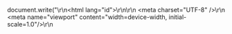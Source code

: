 document.write("<!DOCTYPE html>\r\n<html lang=\"id\">\r\n<head>\r\n  <meta charset=\"UTF-8\" \/>\r\n  <meta name=\"viewport\" content=\"width=device-width, initial-scale=1.0\"\/>\r\n  <title>Pengumuman Kelulusan SDN PUCUNG III<\/title>\r\n  <style>\r\n    body {\r\n      font-family: Arial, sans-serif;\r\n      background: #f3f4f6;\r\n      text-align: center;\r\n      padding: 30px;\r\n    }\r\n    .container {\r\n      background: white;\r\n      padding: 20px;\r\n      max-width: 500px;\r\n      margin: auto;\r\n      border-radius: 8px;\r\n      box-shadow: 0 0 10px rgba(0,0,0,0.1);\r\n    }\r\n    input {\r\n      padding: 10px;\r\n      margin: 10px 0;\r\n      width: 90%;\r\n    }\r\n    button {\r\n      padding: 10px 20px;\r\n      background: #1d4ed8;\r\n      color: white;\r\n      border: none;\r\n      cursor: pointer;\r\n      margin-top: 10px;\r\n    }\r\n    .result {\r\n      margin-top: 20px;\r\n      font-size: 18px;\r\n    }\r\n    .lulus {\r\n      color: green;\r\n      font-weight: bold;\r\n    }\r\n    .tidak-lulus {\r\n      color: red;\r\n      font-weight: bold;\r\n    }\r\n  <\/style>\r\n<\/head>\r\n<body>\r\n  <div class=\"container\">\r\n    <h1>Pengumuman Kelulusan<\/h1>\r\n    <h2>SDN PUCUNG III<\/h2>\r\n    <p>Tahun Pelajaran 2024\/2025<\/p>\r\n\r\n    <input type=\"text\" id=\"nisn\" placeholder=\"Masukkan NISN\" \/>\r\n    <input type=\"date\" id=\"dob\" placeholder=\"Tanggal Lahir\" \/>\r\n    <button onclick=\"cekKelulusan()\">Cek Kelulusan<\/button>\r\n\r\n    <div id=\"hasil\" class=\"result\"><\/div>\r\n  <\/div>\r\n\r\n  <script>\r\n    const dataSiswa = [{'nisn': '122822139', 'dob': '2012-10-08', 'nama': 'Achmad Aqmal Lutfiansyah', 'status': 'LULUS'}, {'nisn': '3127639721', 'dob': '2012-08-30', 'nama': 'Adinda Grecia Puspita', 'status': 'LULUS'}, {'nisn': '3126083007', 'dob': '2012-10-26', 'nama': 'Aggie Muhammad Fadhan', 'status': 'LULUS'}, {'nisn': '3125921172', 'dob': '2012-09-18', 'nama': 'Atha Satiari', 'status': 'LULUS'}, {'nisn': '3126862972', 'dob': '2012-12-17', 'nama': 'Azhar Muzzamil', 'status': 'LULUS'}, {'nisn': '122533385', 'dob': '2012-06-13', 'nama': 'Bahtiar Rosyada', 'status': 'LULUS'}, {'nisn': '135534187', 'dob': '2013-02-22', 'nama': 'Cinta Dwi Candra', 'status': 'LULUS'}, {'nisn': '3122621227', 'dob': '2012-08-12', 'nama': 'Dafani Zaenal Ramadhani', 'status': 'LULUS'}, {'nisn': '137563585', 'dob': '2013-06-13', 'nama': 'Davina Lethicia', 'status': 'LULUS'}, {'nisn': '124162539', 'dob': '2012-06-18', 'nama': 'Delia Pajriah Nur Azizah', 'status': 'LULUS'}, {'nisn': '122385233', 'dob': '2012-11-21', 'nama': 'Farhan Abdul Aziz', 'status': 'LULUS'}, {'nisn': '129210548', 'dob': '2012-02-27', 'nama': 'Febby Ambarwati', 'status': 'LULUS'}, {'nisn': '134459316', 'dob': '2013-02-16', 'nama': 'Indah Pratiwi', 'status': 'LULUS'}, {'nisn': '129142344', 'dob': '2012-10-19', 'nama': \"Kaysa Nailu Sa'Diah\", 'status': 'LULUS'}, {'nisn': '122323581', 'dob': '2012-08-14', 'nama': 'Muhamad Rival Ramadhan', 'status': 'LULUS'}, {'nisn': '3132894574', 'dob': '2013-06-04', 'nama': 'Muhamad Rizqi Akbar', 'status': 'LULUS'}, {'nisn': '126207076', 'dob': '2012-09-20', 'nama': 'Muhammad Dhiya Ul Haq', 'status': 'LULUS'}, {'nisn': '135332569', 'dob': '2013-04-05', 'nama': 'Muhammad Dzikri Junaedi', 'status': 'LULUS'}, {'nisn': '128795234', 'dob': '2012-06-19', 'nama': 'Muhammad Faiz Syahputra', 'status': 'LULUS'}, {'nisn': '3122377959', 'dob': '2012-05-14', 'nama': 'Muhammad Yusril Saputra', 'status': 'LULUS'}, {'nisn': '132825020', 'dob': '2013-02-04', 'nama': 'Nesta Angelo', 'status': 'LULUS'}, {'nisn': '136002183', 'dob': '2013-02-21', 'nama': 'Nizam Arafah Putra', 'status': 'LULUS'}, {'nisn': '122515729', 'dob': '2012-06-01', 'nama': 'Putri Raissa Indriani', 'status': 'LULUS'}, {'nisn': '125894001', 'dob': '2012-08-25', 'nama': 'Rafaasfar Saputra Karunia', 'status': 'LULUS'}, {'nisn': '138299777', 'dob': '2013-04-04', 'nama': 'Rahayu Indri Waty Br Girsang', 'status': 'LULUS'}, {'nisn': '122618934', 'dob': '2012-12-31', 'nama': 'Raine Senja Aulia', 'status': 'LULUS'}, {'nisn': '123163599', 'dob': '2012-09-12', 'nama': 'Rayya Al Juhairah', 'status': 'LULUS'}, {'nisn': '129315789', 'dob': '2012-12-29', 'nama': 'Razqia Syafaatul Azza', 'status': 'LULUS'}, {'nisn': '123796175', 'dob': '2012-06-09', 'nama': 'Rifky Hamdani', 'status': 'LULUS'}, {'nisn': '133665411', 'dob': '2013-03-26', 'nama': 'Risma', 'status': 'LULUS'}, {'nisn': '3128087829', 'dob': '2012-06-20', 'nama': 'Sahbana Algi Pahri', 'status': 'LULUS'}, {'nisn': '3128568314', 'dob': '2012-08-24', 'nama': 'Salwa Agustina', 'status': 'LULUS'}, {'nisn': '131069402', 'dob': '2013-03-09', 'nama': 'Shafa Kinara', 'status': 'LULUS'}, {'nisn': '129813643', 'dob': '2012-05-15', 'nama': 'Sifa Putri Dwi Anggraeni', 'status': 'LULUS'}, {'nisn': '3138987174', 'dob': '2013-02-12', 'nama': 'Sifah Bunga Kirana', 'status': 'LULUS'}, {'nisn': '126060406', 'dob': '2012-07-01', 'nama': 'Silva Dara Ukraina', 'status': 'LULUS'}, {'nisn': '3127204647', 'dob': '2012-03-25', 'nama': 'Van Hanssel Bona Silaban', 'status': 'LULUS'}, {'nisn': '125020489', 'dob': '2012-04-11', 'nama': 'Vino Rasdhan Pratama', 'status': 'LULUS'}, {'nisn': '133222906', 'dob': '2013-04-20', 'nama': 'Ziatsalitsa Rahmatika', 'status': 'LULUS'}, {'nisn': '3137669140', 'dob': '2013-05-12', 'nama': 'Abyya Nurfazri', 'status': 'LULUS'}, {'nisn': '3139399049', 'dob': '2013-06-01', 'nama': 'Acelin Romaito Br Panjaitan', 'status': 'LULUS'}, {'nisn': '126826086', 'dob': '2012-08-30', 'nama': 'Afiza Sherin Azzahra', 'status': 'LULUS'}, {'nisn': '3127150374', 'dob': '2012-08-22', 'nama': 'Al Rizky Shily Satria', 'status': 'LULUS'}, {'nisn': '3125756910', 'dob': '2012-01-04', 'nama': 'Andri Wijaya', 'status': 'LULUS'}, {'nisn': '123468278', 'dob': '2012-07-03', 'nama': 'Anggun Raiska Julianti', 'status': 'LULUS'}, {'nisn': '135828146', 'dob': '2013-04-02', 'nama': 'Ardhika Satrya Atmadja', 'status': 'LULUS'}, {'nisn': '131327759', 'dob': '2013-03-18', 'nama': 'Arrahman Zikri Hady', 'status': 'LULUS'}, {'nisn': '3135266310', 'dob': '2013-02-11', 'nama': 'Arsya Khoirul Alan', 'status': 'LULUS'}, {'nisn': '124733435', 'dob': '2012-12-18', 'nama': 'Bintang Fauzan Setiawan', 'status': 'LULUS'}, {'nisn': '3127280145', 'dob': '2012-05-10', 'nama': 'Damia Zahiran Najmi', 'status': 'LULUS'}, {'nisn': '3121110745', 'dob': '2012-10-16', 'nama': 'Davina Cinta Kirana', 'status': 'LULUS'}, {'nisn': '114572471', 'dob': '2011-06-05', 'nama': 'Dewi Kapsah', 'status': 'LULUS'}, {'nisn': '128258304', 'dob': '2012-05-30', 'nama': 'Elfan Sbastian', 'status': 'LULUS'}, {'nisn': '123387717', 'dob': '2012-11-07', 'nama': 'Enzy Cliverya Elena Sianipar', 'status': 'LULUS'}, {'nisn': '3121443559', 'dob': '2012-08-17', 'nama': 'Fasha Aditya Ramadhani', 'status': 'LULUS'}, {'nisn': '134681841', 'dob': '2012-10-28', 'nama': 'Gracio Alexandra Aritonang', 'status': 'LULUS'}, {'nisn': '3139491908', 'dob': '2013-05-21', 'nama': 'Ima Sabhira Wijayanti', 'status': 'LULUS'}, {'nisn': '3127782803', 'dob': '2012-04-02', 'nama': 'Kamelia Azzahra', 'status': 'LULUS'}, {'nisn': '127155381', 'dob': '2012-08-27', 'nama': 'Machiko Cloris Tjang', 'status': 'LULUS'}, {'nisn': '132433972', 'dob': '2013-05-13', 'nama': 'Muhammad Andreansyah', 'status': 'LULUS'}, {'nisn': '3121504483', 'dob': '2012-05-20', 'nama': 'Muhammad Reihan Firdaus', 'status': 'LULUS'}, {'nisn': '3125959994', 'dob': '2012-06-13', 'nama': 'Muhammad Rizky', 'status': 'LULUS'}, {'nisn': '131226273', 'dob': '2013-01-07', 'nama': 'Mutiara Insani', 'status': 'LULUS'}, {'nisn': '3121432030', 'dob': '2012-04-18', 'nama': 'Nanda Ghani Perdana', 'status': 'LULUS'}, {'nisn': '3128712693', 'dob': '2012-08-09', 'nama': 'Naufal Ammarsyah', 'status': 'LULUS'}, {'nisn': '129420649', 'dob': '2012-06-15', 'nama': 'Nazira Zalika Putri', 'status': 'LULUS'}, {'nisn': '136466339', 'dob': '2012-09-23', 'nama': 'Oscar Christian Radot Tampubolon', 'status': 'LULUS'}, {'nisn': '3123984737', 'dob': '2012-01-21', 'nama': 'Rafael Paian Vinsensius Sinaga', 'status': 'LULUS'}, {'nisn': '127110418', 'dob': '2012-11-14', 'nama': \"Rahma Halimatussa'Diyah\", 'status': 'LULUS'}, {'nisn': '3139178046', 'dob': '2012-03-19', 'nama': 'Rama Frafentama Wahyuno', 'status': 'LULUS'}, {'nisn': '123834614', 'dob': '2012-07-31', 'nama': 'Ramayulia Tiaswati', 'status': 'LULUS'}, {'nisn': '129743829', 'dob': '2012-07-19', 'nama': 'Rika Slavina', 'status': 'LULUS'}, {'nisn': '121667952', 'dob': '2012-09-15', 'nama': 'Salsabila Putri Safira', 'status': 'LULUS'}, {'nisn': '165722764', 'dob': '2012-06-26', 'nama': 'Sekar Sari', 'status': 'LULUS'}, {'nisn': '3122395889', 'dob': '2012-05-02', 'nama': 'Sultan Kais', 'status': 'LULUS'}, {'nisn': '3127216931', 'dob': '2012-06-19', 'nama': 'Syalwa Reva Rayhaliza', 'status': 'LULUS'}, {'nisn': '3136177861', 'dob': '2013-04-24', 'nama': 'Wafa Zakiatun Nufus', 'status': 'LULUS'}, {'nisn': '133645289', 'dob': '2012-12-03', 'nama': 'Widya Veronika Pakpahan', 'status': 'LULUS'}, {'nisn': '122526837', 'dob': '2012-07-20', 'nama': 'Yefta Saputra Purba', 'status': 'LULUS'}, {'nisn': '129012833', 'dob': '2012-11-15', 'nama': 'Yovan Nurochman', 'status': 'LULUS'}, {'nisn': '127609494', 'dob': '2012-10-19', 'nama': 'Achmad Rafa Fahreza', 'status': 'LULUS'}, {'nisn': '129784603', 'dob': '2012-07-02', 'nama': 'Agus Dwi Yulianto', 'status': 'LULUS'}, {'nisn': '3133260916', 'dob': '2013-02-24', 'nama': 'Akhmad Ardian', 'status': 'LULUS'}, {'nisn': '3127737366', 'dob': '2012-07-05', 'nama': 'Al Maira Nur Azzahra', 'status': 'LULUS'}, {'nisn': '3127918827', 'dob': '2012-09-26', 'nama': 'Amanda Nayla Al Humaira', 'status': 'LULUS'}, {'nisn': '3123076086', 'dob': '2012-08-02', 'nama': 'Andika Supriadi', 'status': 'LULUS'}, {'nisn': '129020891', 'dob': '2012-06-27', 'nama': 'Beni Satria', 'status': 'LULUS'}, {'nisn': '138382066', 'dob': '2013-01-10', 'nama': 'Fauzan Alfarizq', 'status': 'LULUS'}, {'nisn': '3121829862', 'dob': '2012-03-04', 'nama': 'Hanni Nuraini', 'status': 'LULUS'}, {'nisn': '3129706804', 'dob': '2012-08-27', 'nama': 'Ingrid Darusalam', 'status': 'LULUS'}, {'nisn': '3133892704', 'dob': '2013-05-26', 'nama': 'Kailla Permata', 'status': 'LULUS'}, {'nisn': '3127165019', 'dob': '2012-04-30', 'nama': 'Kandita Aprilia', 'status': 'LULUS'}, {'nisn': '121113373', 'dob': '2012-09-16', 'nama': 'Khoiriya Naqiyah', 'status': 'LULUS'}, {'nisn': '3132522596', 'dob': '2013-06-15', 'nama': 'Latri Fatina Azzahra', 'status': 'LULUS'}, {'nisn': '124473908', 'dob': '2012-05-13', 'nama': 'Meira Putri', 'status': 'LULUS'}, {'nisn': '124487743', 'dob': '2012-07-25', 'nama': 'Mochammad Satria Al Majid Ramadhan', 'status': 'LULUS'}, {'nisn': '3135930394', 'dob': '2013-04-27', 'nama': 'Muhamad Afrizal', 'status': 'LULUS'}, {'nisn': '111759073', 'dob': '2011-08-28', 'nama': 'Muhamad Rama Hidayat', 'status': 'LULUS'}, {'nisn': '109285842', 'dob': '2010-08-11', 'nama': 'Muhammad Khaikal Insan Ramadhan', 'status': 'LULUS'}, {'nisn': '3123925905', 'dob': '2012-06-24', 'nama': 'Muhammad Naayif', 'status': 'LULUS'}, {'nisn': '121216280', 'dob': '2012-04-20', 'nama': 'Muhammad Rozikul Akbar', 'status': 'LULUS'}, {'nisn': '124522147', 'dob': '2012-08-17', 'nama': 'Muhammad Sani Al Gibran', 'status': 'LULUS'}, {'nisn': '136358883', 'dob': '2013-03-23', 'nama': 'Muhammad Surya Permana', 'status': 'LULUS'}, {'nisn': '121089805', 'dob': '2012-11-05', 'nama': 'Nabila Putri Ariani', 'status': 'LULUS'}, {'nisn': '3134596261', 'dob': '2013-01-18', 'nama': 'Nazri Al Bazri', 'status': 'LULUS'}, {'nisn': '126081880', 'dob': '2012-06-08', 'nama': 'Putri Geissya Aulia', 'status': 'LULUS'}, {'nisn': '3128639758', 'dob': '2012-07-24', 'nama': 'Rahila Asariana Putri', 'status': 'LULUS'}, {'nisn': '122719974', 'dob': '2012-05-09', 'nama': 'Rahima Ayati Azzahra', 'status': 'LULUS'}, {'nisn': '3132230566', 'dob': '2013-04-30', 'nama': 'Raisya Ananda Rahmadianti', 'status': 'LULUS'}, {'nisn': '133742386', 'dob': '2013-05-07', 'nama': 'Reza Putra Riyanto', 'status': 'LULUS'}, {'nisn': '135639410', 'dob': '2013-01-08', 'nama': 'Reza Yudiantara', 'status': 'LULUS'}, {'nisn': '135376364', 'dob': '2013-01-22', 'nama': \"Riskiyanto Roudhotul Ma'Afi\", 'status': 'LULUS'}, {'nisn': '125766986', 'dob': '2012-10-19', 'nama': 'Rizki Arif Fawzi', 'status': 'LULUS'}, {'nisn': '128900951', 'dob': '2012-07-15', 'nama': 'Rizky Achmad', 'status': 'LULUS'}, {'nisn': '122395226', 'dob': '2012-03-22', 'nama': 'Shafa Asfahani Nurzain', 'status': 'LULUS'}, {'nisn': '121726386', 'dob': '2012-09-09', 'nama': 'Siti Kurnia', 'status': 'LULUS'}, {'nisn': '121947714', 'dob': '2012-09-23', 'nama': 'Tristan Alexander Stefanus Nainggolan', 'status': 'LULUS'}, {'nisn': '128082199', 'dob': '2012-09-15', 'nama': 'Vicky Kurniawan', 'status': 'LULUS'}, {'nisn': '129618135', 'dob': '2012-09-15', 'nama': 'Zalfa Afeefa Sabrina', 'status': 'LULUS'}, {'nisn': '136488187', 'dob': '2013-02-20', 'nama': 'Zia Magfirotul Aulia', 'status': 'LULUS'}, {'nisn': '3127531143', 'dob': '2012-09-09', 'nama': 'Adil Firman Budiansyah', 'status': 'LULUS'}, {'nisn': '3129504219', 'dob': '2012-07-29', 'nama': 'Agis Bachtiar Ramadhan', 'status': 'LULUS'}, {'nisn': '3124520618', 'dob': '2012-11-15', 'nama': 'Ahdaan Akbar Sanusi', 'status': 'LULUS'}, {'nisn': '3131725140', 'dob': '2013-04-24', 'nama': 'Amira Safika Manalu', 'status': 'LULUS'}, {'nisn': '121458958', 'dob': '2012-09-22', 'nama': 'Azmi Zulfiqri', 'status': 'LULUS'}, {'nisn': '126817381', 'dob': '2012-02-14', 'nama': 'Cahya Permana', 'status': 'LULUS'}, {'nisn': '3139250498', 'dob': '2013-03-26', 'nama': 'Cameliani', 'status': 'LULUS'}, {'nisn': '133831964', 'dob': '2013-02-04', 'nama': 'Citra Rumondang Simatupang', 'status': 'LULUS'}, {'nisn': '3125603898', 'dob': '2012-10-29', 'nama': 'Darren Alexie Sopian', 'status': 'LULUS'}, {'nisn': '3124123653', 'dob': '2012-08-10', 'nama': 'Dhesen Raynierwu', 'status': 'LULUS'}, {'nisn': '3128025671', 'dob': '2012-09-07', 'nama': 'Fakhri Ezhar Alfarizqi', 'status': 'LULUS'}, {'nisn': '3139797033', 'dob': '2013-03-20', 'nama': 'Fakhriyah Ghossani', 'status': 'LULUS'}, {'nisn': '137122305', 'dob': '2013-02-22', 'nama': 'Fheby Marsella', 'status': 'LULUS'}, {'nisn': '3127430208', 'dob': '2012-12-02', 'nama': 'Fina Khairun Nisa', 'status': 'LULUS'}, {'nisn': '3128360708', 'dob': '2012-09-26', 'nama': 'Gabriel Malik Ibrahim', 'status': 'LULUS'}, {'nisn': '3120384084', 'dob': '2012-10-25', 'nama': 'Ghesta Erri Hajizah', 'status': 'LULUS'}, {'nisn': '3132883603', 'dob': '2013-05-06', 'nama': 'Haikal Malikulhaq', 'status': 'LULUS'}, {'nisn': '128186139', 'dob': '2012-05-01', 'nama': 'Indra Maulana', 'status': 'LULUS'}, {'nisn': '3111644631', 'dob': '2011-10-06', 'nama': 'Khafi Aydin Wahyudy', 'status': 'LULUS'}, {'nisn': '127275168', 'dob': '2012-07-17', 'nama': 'Lehon Damian Sinaga', 'status': 'LULUS'}, {'nisn': '121690457', 'dob': '2012-05-09', 'nama': 'Meivina Utari', 'status': 'LULUS'}, {'nisn': '123484522', 'dob': '2012-05-27', 'nama': 'Meysha Abelia Putri', 'status': 'LULUS'}, {'nisn': '3126841461', 'dob': '2012-12-20', 'nama': 'Muhamad Nizam', 'status': 'LULUS'}, {'nisn': '132321607', 'dob': '2013-02-17', 'nama': 'Muhammad Fakhri Febriansyah', 'status': 'LULUS'}, {'nisn': '3125044060', 'dob': '2012-10-27', 'nama': 'Muhammad Reffan Gunawan', 'status': 'LULUS'}, {'nisn': '3128845799', 'dob': '2012-04-22', 'nama': 'Nayla Christanto', 'status': 'LULUS'}, {'nisn': '123521951', 'dob': '2012-12-14', 'nama': 'Neylla Syasabilla', 'status': 'LULUS'}, {'nisn': '3127831375', 'dob': '2012-08-29', 'nama': 'Raisya Kairani', 'status': 'LULUS'}, {'nisn': '3116110621', 'dob': '2011-08-10', 'nama': 'Ramadhan Fabregas Rianto', 'status': 'LULUS'}, {'nisn': '3135441505', 'dob': '2013-11-08', 'nama': 'Reihan Setiawan', 'status': 'LULUS'}, {'nisn': '121551613', 'dob': '2012-10-18', 'nama': 'Reyhan Azril Yuandito', 'status': 'LULUS'}, {'nisn': '3131285814', 'dob': '2013-01-31', 'nama': 'Robby Abdul Karim', 'status': 'LULUS'}, {'nisn': '3121820355', 'dob': '2012-07-06', 'nama': 'Salsa Aurelia', 'status': 'LULUS'}, {'nisn': '124026887', 'dob': '2012-09-22', 'nama': 'Shandy Syaputra', 'status': 'LULUS'}, {'nisn': '3129769052', 'dob': '2012-03-23', 'nama': 'Steven Wilson', 'status': 'LULUS'}, {'nisn': '3121581684', 'dob': '2012-07-23', 'nama': 'Suci Rahmawati', 'status': 'LULUS'}, {'nisn': '3126333049', 'dob': '2012-01-10', 'nama': 'Sulistiani', 'status': 'LULUS'}, {'nisn': '123343132', 'dob': '2012-10-11', 'nama': 'Syila Salsabilla', 'status': 'LULUS'}, {'nisn': '128255074', 'dob': '2012-07-17', 'nama': 'Triani Salsabila', 'status': 'LULUS'}, {'nisn': '3137192846', 'dob': '2013-02-11', 'nama': 'Vayla Ghaisani Aqila', 'status': 'LULUS'}, {'nisn': '128481119', 'dob': '2012-11-09', 'nama': 'Ziamira Risnawati', 'status': 'LULUS'}, {'nisn': '122879802', 'dob': '2012-05-16', 'nama': 'Adinda Khusnul Khotimah', 'status': 'LULUS'}, {'nisn': '3138825250', 'dob': '2013-04-29', 'nama': 'Aditya Wiradana', 'status': 'LULUS'}, {'nisn': '3125031487', 'dob': '2012-11-05', 'nama': 'Adzahra Khansa Aqilah', 'status': 'LULUS'}, {'nisn': '123011062', 'dob': '2012-10-26', 'nama': 'Aidah Zhaafirah Al Zahro', 'status': 'LULUS'}, {'nisn': '122759577', 'dob': '2012-10-29', 'nama': 'Akbar Nurman Syah', 'status': 'LULUS'}, {'nisn': '3125775732', 'dob': '2012-09-29', 'nama': 'Alam Fitriansyah', 'status': 'LULUS'}, {'nisn': '122843899', 'dob': '2012-10-10', 'nama': 'Alfian Erlangga', 'status': 'LULUS'}, {'nisn': '138563120', 'dob': '2013-02-16', 'nama': 'Aqila Cikal Azzahra', 'status': 'LULUS'}, {'nisn': '3132821753', 'dob': '2013-05-01', 'nama': 'Asyfa Mardatillah', 'status': 'LULUS'}, {'nisn': '131162701', 'dob': '2013-07-25', 'nama': 'Cahaya Aura Ramadhani', 'status': 'LULUS'}, {'nisn': '3125913148', 'dob': '2012-10-31', 'nama': 'Christian Barera Silitonga', 'status': 'LULUS'}, {'nisn': '3133996638', 'dob': '2013-02-02', 'nama': 'Hidayatul Muhammad Azzam', 'status': 'LULUS'}, {'nisn': '3128061295', 'dob': '2012-06-22', 'nama': 'Husna Fairuuz', 'status': 'LULUS'}, {'nisn': '3126716209', 'dob': '2012-12-01', 'nama': 'Irwan Firmansyah', 'status': 'LULUS'}, {'nisn': '3127843526', 'dob': '2012-06-29', 'nama': 'Kenzie Aralle Carol', 'status': 'LULUS'}, {'nisn': '3129048773', 'dob': '2012-12-17', 'nama': 'Mercy Virginia Sigalingging', 'status': 'LULUS'}, {'nisn': '3121727825', 'dob': '2012-09-17', 'nama': 'Muhammad Ikhsan', 'status': 'LULUS'}, {'nisn': '122426720', 'dob': '2012-12-23', 'nama': 'Muhammad Khidir', 'status': 'LULUS'}, {'nisn': '3126664179', 'dob': '2012-06-03', 'nama': 'Muhammad Syaiful Bahri', 'status': 'LULUS'}, {'nisn': '128175678', 'dob': '2012-05-02', 'nama': 'Muhammad Umar Fathir Al-Bahri', 'status': 'LULUS'}, {'nisn': '3129423911', 'dob': '2012-12-23', 'nama': 'Naisyila Azka Hasna', 'status': 'LULUS'}, {'nisn': '3129898292', 'dob': '2012-07-28', 'nama': \"Naz'Wa Nathania Rhamadanie\", 'status': 'LULUS'}, {'nisn': '124224526', 'dob': '2012-09-06', 'nama': 'Nurul Nur Hasanah', 'status': 'LULUS'}, {'nisn': '3133355155', 'dob': '2013-04-07', 'nama': 'Putra Gemilang', 'status': 'LULUS'}, {'nisn': '3138407628', 'dob': '2013-09-08', 'nama': 'Rafael Alexander Hersa', 'status': 'LULUS'}, {'nisn': '129525443', 'dob': '2012-06-02', 'nama': 'Rafi Dwi Bimantoro', 'status': 'LULUS'}, {'nisn': '3128416304', 'dob': '2012-05-03', 'nama': 'Rafi Tri Aji', 'status': 'LULUS'}, {'nisn': '124783707', 'dob': '2012-12-11', 'nama': 'Rahmat Dwi Sahputra', 'status': 'LULUS'}, {'nisn': '3118722254', 'dob': '2011-01-16', 'nama': 'Rava Maulana', 'status': 'LULUS'}, {'nisn': '123894149', 'dob': '2012-07-01', 'nama': 'Revano Bahtiar', 'status': 'LULUS'}, {'nisn': '122562179', 'dob': '2012-11-16', 'nama': 'Rivani Putri Khairyah', 'status': 'LULUS'}, {'nisn': '3129826540', 'dob': '2012-09-30', 'nama': 'Sepputra Mandala Hutama', 'status': 'LULUS'}, {'nisn': '3124612047', 'dob': '2012-11-20', 'nama': 'Shaffira Azzura', 'status': 'LULUS'}, {'nisn': '136276080', 'dob': '2013-04-18', 'nama': 'Sheina Aprillia Azzahra', 'status': 'LULUS'}, {'nisn': '3122080988', 'dob': '2012-07-22', 'nama': 'Shintiya Citra Ramadhani', 'status': 'LULUS'}, {'nisn': '133949295', 'dob': '2013-01-19', 'nama': 'Siti Sukma Rahma Nugraha', 'status': 'LULUS'}, {'nisn': '129672843', 'dob': '2012-09-16', 'nama': 'Sunan Arif Panatagama', 'status': 'LULUS'}, {'nisn': '3128015122', 'dob': '2012-07-17', 'nama': 'Umi Kulsum', 'status': 'LULUS'}, {'nisn': '3119889559', 'dob': '2011-08-09', 'nama': 'Wisnu Frienly Sihaloho', 'status': 'LULUS'}, {'nisn': '124420077', 'dob': '2012-04-14', 'nama': 'Wuri Panca Nur Ardiansyah', 'status': 'LULUS'}, {'nisn': '3121826661', 'dob': '2012-12-24', 'nama': 'Yuwan Aditiamaha', 'status': 'LULUS'}, {'nisn': '3108327082', 'dob': '2010-06-28', 'nama': 'Zikivordan Sinulingga', 'status': 'LULUS'}];\r\n\r\n    function cekKelulusan() {\r\n      const nisn = document.getElementById(\"nisn\").value.trim();\r\n      const dob = document.getElementById(\"dob\").value;\r\n      const hasilDiv = document.getElementById(\"hasil\");\r\n\r\n      const siswa = dataSiswa.find(s => s.nisn === nisn && s.dob === dob);\r\n\r\n      if (siswa) {\r\n        hasilDiv.innerHTML = `\r\n          <p>Nama: <strong>${siswa.nama}<\/strong><\/p>\r\n          <p>NISN: <strong>${siswa.nisn}<\/strong><\/p>\r\n          <p>Tanggal Lahir: <strong>${siswa.dob}<\/strong><\/p>\r\n          <p class=\"${siswa.status === 'LULUS' ? 'lulus' : 'tidak-lulus'}\">Status: ${siswa.status}<\/p>\r\n        `;\r\n      } else {\r\n        hasilDiv.innerHTML = `<p style=\"color:red;\">Data tidak ditemukan. Periksa kembali NISN dan Tanggal Lahir.<\/p>`;\r\n      }\r\n    }\r\n  <\/script>\r\n<\/body>\r\n<\/html>");
